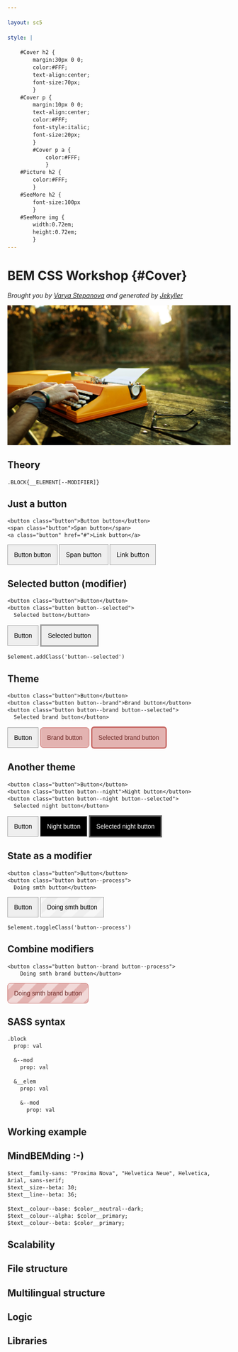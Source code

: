 ```yaml
---

layout: sc5

style: |

    #Cover h2 {
        margin:30px 0 0;
        color:#FFF;
        text-align:center;
        font-size:70px;
        }
    #Cover p {
        margin:10px 0 0;
        text-align:center;
        color:#FFF;
        font-style:italic;
        font-size:20px;
        }
        #Cover p a {
            color:#FFF;
            }
    #Picture h2 {
        color:#FFF;
        }
    #SeeMore h2 {
        font-size:100px
        }
    #SeeMore img {
        width:0.72em;
        height:0.72em;
        }
---
```


# BEM CSS Workshop {#Cover}

*Brought you by [Varya Stepanova](http://varya.me) and generated by [Jekyller](https://github.com/shower/jekyller)*

![](pictures/cover.jpg)
<!-- photo by John Carey, fiftyfootshadows.net -->

## Theory

    .BLOCK{__ELEMENT[--MODIFIER]}

## Just a button

    <button class="button">Button button</button>
    <span class="button">Span button</span>
    <a class="button" href="#">Link button</a>

<button class="button">Button button</button>
<span class="button">Span button</span>
<a class="button" href="#">Link button</a>

<style>

.button {

    background: #EFEFEF;
    border: #999 1px solid;
    font-size: 1em;
    padding: 1em;
    color: #000;
    text-decoration: none;
    cursor: pointer;
}

</style>

## Selected button (modifier)

    <button class="button">Button</button>
    <button class="button button--selected">
      Selected button</button>

<button class="button">Button</button>
<button class="button button--selected">
  Selected button</button>

    $element.addClass('button--selected')

<style>

.button--selected {
    border-width: 3px;
}

</style>

## Theme

    <button class="button">Button</button>
    <button class="button button--brand">Brand button</button>
    <button class="button button--brand button--selected">
      Selected brand button</button>

<button class="button">Button</button>
<button class="button button--brand">Brand button</button>
<button class="button button--brand button--selected">
  Selected brand button</button>

<style>

.button--brand {
    background: #e3b3b1;
    border-color: #c76864;
    color: #6e2a27;
    border-radius: 0.5em;
}

</style>

## Another theme

    <button class="button">Button</button>
    <button class="button button--night">Night button</button>
    <button class="button button--night button--selected">
      Selected night button</button>

<button class="button">Button</button>
<button class="button button--night">Night button</button>
<button class="button button--night button--selected">
  Selected night button</button>

<style>

.button--night {

    background-color: black;
    color: #FFF;
    border-color: #666;

   /* Webkit */
   background-image:
      -webkit-gradient(radial, 50% 50%, 2, 50% 50%, 40, from(white), color-stop(0.1, rgba(248,255,128,.5)), to(transparent)),
      -webkit-gradient(radial, 50% 50%, 1, 50% 50%, 30, from(white), color-stop(0.1, rgba(255,186,170,.4)), to(transparent)),
      -webkit-gradient(radial, 50% 50%, 1, 50% 50%, 40, from(rgba(255,255,255,.9)), color-stop(0.05, rgba(251,255,186,.3)), to(transparent)),
      -webkit-gradient(radial, 50% 50%, 0, 50% 50%, 30, from(rgba(255,255,255,.4)), color-stop(0.03, rgba(253,255,219,.2)), to(transparent));
 
   /* Firefox */
   background-image:
      -moz-radial-gradient(circle, #FFFFFF 2px, rgba(248,255,128,.5) 4px, transparent 40px),
      -moz-radial-gradient(circle, #FFFFFF 1px, rgba(255,186,170,.4) 3px, transparent 30px),
      -moz-radial-gradient(circle, rgba(255,255,255,.9) 1px, rgba(251,255,186,.3) 2px, transparent 40px),
      -moz-radial-gradient(circle, rgba(255,255,255,.4), rgba(253,255,219,.2) 1px, transparent 30px);
 
   /* Background images size */
   background-size: 550px 550px, 350px 350px, 250px 270px, 220px 200px;
 
   /* Background images position*/
   background-position: 0 0, 30px 60px, 130px 270px, 70px 150px;
}

</style>

## State as a modifier

    <button class="button">Button</button>
    <button class="button button--process">
      Doing smth button</button>

<button class="button">Button</button>
<button class="button button--process">Doing smth button</button>

<style>

@keyframes processMove {
  0% {
    background-position: 0 0;
  }
  100% {
    background-position: 50px 50px;
  }
}

@-webkit-keyframes processMove {
  0% {
    background-position: 0 0;
  }
  100% {
    background-position: 50px 50px;
  }
}

.button--process {

    background-image: linear-gradient(
      -45deg,
      rgba(255, 255, 255, .5) 25%,
      transparent 25%,
      transparent 50%,
      rgba(255, 255, 255, .5) 50%,
      rgba(255, 255, 255, .5) 75%,
      transparent 75%,
      transparent
    );
    background-size: 50px 50px;
    background-position: 0 0;
    animation: processMove 2s linear infinite;
    -webkit-animation: processMove 2s linear infinite;

}

</style>

    $element.toggleClass('button--process')

## Combine modifiers

    <button class="button button--brand button--process">
        Doing smth brand button</button>

<button class="button button--brand button--process">
    Doing smth brand button</button>

## SASS syntax

    .block
      prop: val

      &--mod
        prop: val

      &__elem
        prop: val

        &--mod
          prop: val

<!-- TODO: Show how it results -->

## Working example

## MindBEMding :-)

    $text__family-sans: "Proxima Nova", "Helvetica Neue", Helvetica, Arial, sans-serif;
    $text__size--beta: 30;
    $text__line--beta: 36;

    $text__colour--base: $color__neutral--dark;
    $text__colour--alpha: $color__primary;
    $text__colour--beta: $color__primary;

## Scalability

## File structure

## Multilingual structure

## Logic

## Libraries

